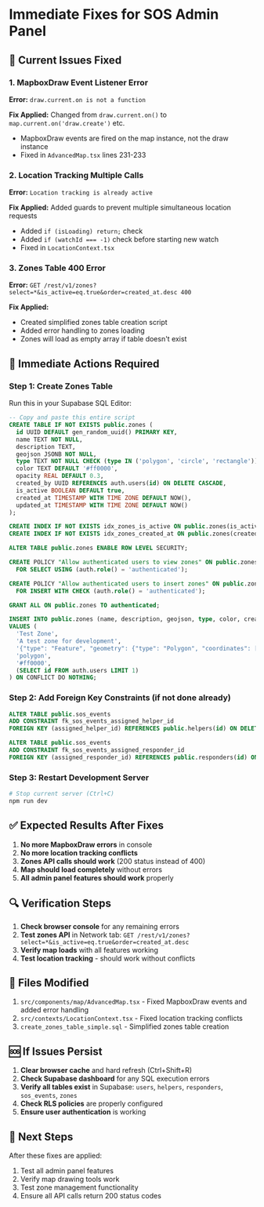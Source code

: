 # Immediate Fixes for SOS Admin Panel

## 🚨 Current Issues Fixed

### 1. MapboxDraw Event Listener Error
**Error:** `draw.current.on is not a function`

**Fix Applied:** Changed from `draw.current.on()` to `map.current.on('draw.create')` etc.
- MapboxDraw events are fired on the map instance, not the draw instance
- Fixed in `AdvancedMap.tsx` lines 231-233

### 2. Location Tracking Multiple Calls
**Error:** `Location tracking is already active`

**Fix Applied:** Added guards to prevent multiple simultaneous location requests
- Added `if (isLoading) return;` check
- Added `if (watchId === -1)` check before starting new watch
- Fixed in `LocationContext.tsx`

### 3. Zones Table 400 Error
**Error:** `GET /rest/v1/zones?select=*&is_active=eq.true&order=created_at.desc 400`

**Fix Applied:** 
- Created simplified zones table creation script
- Added error handling to zones loading
- Zones will load as empty array if table doesn't exist

## 🚀 Immediate Actions Required

### Step 1: Create Zones Table
Run this in your Supabase SQL Editor:

```sql
-- Copy and paste this entire script
CREATE TABLE IF NOT EXISTS public.zones (
  id UUID DEFAULT gen_random_uuid() PRIMARY KEY,
  name TEXT NOT NULL,
  description TEXT,
  geojson JSONB NOT NULL,
  type TEXT NOT NULL CHECK (type IN ('polygon', 'circle', 'rectangle')),
  color TEXT DEFAULT '#ff0000',
  opacity REAL DEFAULT 0.3,
  created_by UUID REFERENCES auth.users(id) ON DELETE CASCADE,
  is_active BOOLEAN DEFAULT true,
  created_at TIMESTAMP WITH TIME ZONE DEFAULT NOW(),
  updated_at TIMESTAMP WITH TIME ZONE DEFAULT NOW()
);

CREATE INDEX IF NOT EXISTS idx_zones_is_active ON public.zones(is_active);
CREATE INDEX IF NOT EXISTS idx_zones_created_at ON public.zones(created_at);

ALTER TABLE public.zones ENABLE ROW LEVEL SECURITY;

CREATE POLICY "Allow authenticated users to view zones" ON public.zones
  FOR SELECT USING (auth.role() = 'authenticated');

CREATE POLICY "Allow authenticated users to insert zones" ON public.zones
  FOR INSERT WITH CHECK (auth.role() = 'authenticated');

GRANT ALL ON public.zones TO authenticated;

INSERT INTO public.zones (name, description, geojson, type, color, created_by) 
VALUES (
  'Test Zone',
  'A test zone for development',
  '{"type": "Feature", "geometry": {"type": "Polygon", "coordinates": [[[73.15, 22.30], [73.18, 22.30], [73.18, 22.33], [73.15, 22.33], [73.15, 22.30]]]}, "properties": {}}',
  'polygon',
  '#ff0000',
  (SELECT id FROM auth.users LIMIT 1)
) ON CONFLICT DO NOTHING;
```

### Step 2: Add Foreign Key Constraints (if not done already)
```sql
ALTER TABLE public.sos_events 
ADD CONSTRAINT fk_sos_events_assigned_helper_id 
FOREIGN KEY (assigned_helper_id) REFERENCES public.helpers(id) ON DELETE SET NULL;

ALTER TABLE public.sos_events 
ADD CONSTRAINT fk_sos_events_assigned_responder_id 
FOREIGN KEY (assigned_responder_id) REFERENCES public.responders(id) ON DELETE SET NULL;
```

### Step 3: Restart Development Server
```bash
# Stop current server (Ctrl+C)
npm run dev
```

## ✅ Expected Results After Fixes

1. **No more MapboxDraw errors** in console
2. **No more location tracking conflicts**
3. **Zones API calls should work** (200 status instead of 400)
4. **Map should load completely** without errors
5. **All admin panel features should work** properly

## 🔍 Verification Steps

1. **Check browser console** for any remaining errors
2. **Test zones API** in Network tab: `GET /rest/v1/zones?select=*&is_active=eq.true&order=created_at.desc`
3. **Verify map loads** with all features working
4. **Test location tracking** - should work without conflicts

## 📁 Files Modified

1. `src/components/map/AdvancedMap.tsx` - Fixed MapboxDraw events and added error handling
2. `src/contexts/LocationContext.tsx` - Fixed location tracking conflicts
3. `create_zones_table_simple.sql` - Simplified zones table creation

## 🆘 If Issues Persist

1. **Clear browser cache** and hard refresh (Ctrl+Shift+R)
2. **Check Supabase dashboard** for any SQL execution errors
3. **Verify all tables exist** in Supabase: `users`, `helpers`, `responders`, `sos_events`, `zones`
4. **Check RLS policies** are properly configured
5. **Ensure user authentication** is working

## 🎯 Next Steps

After these fixes are applied:
1. Test all admin panel features
2. Verify map drawing tools work
3. Test zone management functionality
4. Ensure all API calls return 200 status codes 